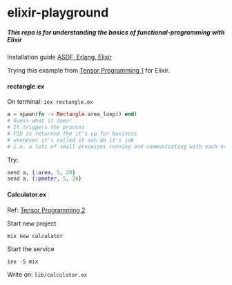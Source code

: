 # elixir-playground

##### This repo is for understanding the basics of functional-programming with Elixir

Installation guide [ASDF, Erlang, Elixir](https://gist.github.com/rubencaro/6a28138a40e629b06470)

Trying this example from [Tensor Programming 1](https://youtu.be/R8CeZazrDHo) for Elixir.

#### rectangle.ex

On terminal: `iex rectangle.ex`

```elixir
a = spawn(fn -> Rectangle.area_loop() end) 
# Guess what it does!
# It triggers the process
# PID is returned the it's up for business
# whenever it's called it can do it's job
# i.e. a lots of small processes running and communicating with each other
```
Try:

```elixir
send a, {:area, 5, 20} 
send a, {:pmeter, 5, 20}
```

#### Calculator.ex

Ref: [Tensor Programming 2](https://youtu.be/s-kdNJ5jvAE)

Start new project

`mix new calculator`

Start the service

`iex -S mix`

Write on: `lib/calculator.ex`
